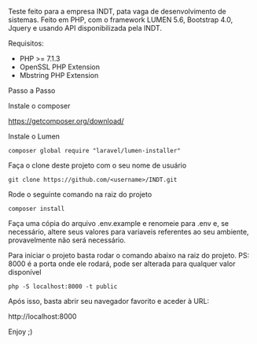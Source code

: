 Teste feito para a empresa INDT, pata vaga de desenvolvimento de sistemas.
Feito em PHP, com o framework LUMEN 5.6, Bootstrap 4.0, Jquery e usando API disponibilizada pela INDT.

Requisitos:
- PHP >= 7.1.3
- OpenSSL PHP Extension
- Mbstring PHP Extension

Passo a Passo

Instale o composer

https://getcomposer.org/download/

Instale o Lumen

```
composer global require "laravel/lumen-installer"
```

Faça o clone deste projeto com o seu nome de usuário

```
git clone https://github.com/<username>/INDT.git
```

Rode o seguinte comando na raiz do projeto

```
composer install
```

Faça uma cópia do arquivo .env.example e renomeie para .env e, se necessário, altere seus valores para variaveis referentes ao seu ambiente, provavelmente não será necessário.

Para iniciar o projeto basta rodar o comando abaixo na raiz do projeto.
PS: 8000 é a porta onde ele rodará, pode ser alterada para qualquer valor disponível

```
php -S localhost:8000 -t public
```

Após isso, basta abrir seu navegador favorito e aceder à URL:

http://localhost:8000

Enjoy ;)